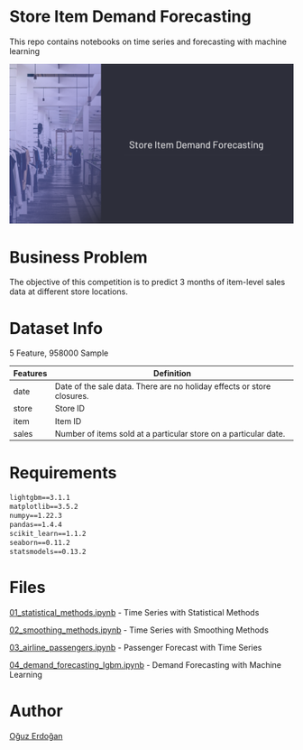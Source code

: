 # Store Item Demand Forecasting

This repo contains notebooks on time series and forecasting with machine learning

![Untitled](images/forecasting.png)

# Business Problem

The objective of this competition is to predict 3 months of item-level sales data at different store locations.

# Dataset Info

5 Feature, 958000 Sample

| Features | Definition |
| --- | --- |
| date | Date of the sale data. There are no holiday effects or store closures. |
| store | Store ID |
| item | Item ID |
| sales | Number of items sold at a particular store on a particular date. |

# Requirements

```
lightgbm==3.1.1
matplotlib==3.5.2
numpy==1.22.3
pandas==1.4.4
scikit_learn==1.1.2
seaborn==0.11.2
statsmodels==0.13.2
```

# **Files**

[01_statistical_methods.ipynb](https://github.com/oguzerdo/time-series-approaches/blob/main/01_statistical_methods.ipynb) - Time Series with Statistical Methods 

[02_smoothing_methods.ipynb](https://github.com/oguzerdo/time-series-approaches/blob/main/02_smoothing_methods.ipynb) - Time Series with Smoothing Methods

[03_airline_passengers.ipynb](https://github.com/oguzerdo/time-series-approaches/blob/main/03_airline_passengers.ipynb) - Passenger Forecast with Time Series

[04_demand_forecasting_lgbm.ipynb](https://github.com/oguzerdo/time-series-approaches/blob/main/04_demand_forecasting_lgbm.ipynb) - Demand Forecasting with Machine Learning

# Author

[Oğuz Erdoğan](http://www.oguzerdogan.com)